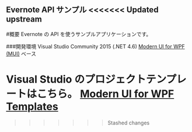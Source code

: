Evernote API サンプル
<<<<<<< Updated upstream
--
#概要
Evernote の API を使うサンプルアプリケーションです。

###開発環境
Visual Studio Community 2015 (.NET 4.6)
[Modern UI for WPF (MUI)](https://github.com/firstfloorsoftware/mui) ベース

Visual Studio のプロジェクトテンプレートはこちら。
[Modern UI for WPF Templates](https://visualstudiogallery.msdn.microsoft.com/7a4362a7-fe5d-4f9d-bc7b-0c0dc272fe31 "Modern UI for WPF Templates")
=======
>>>>>>> Stashed changes
